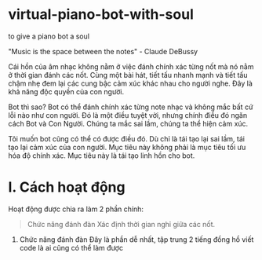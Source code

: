 # virtual-piano-bot-with-soul
to give a piano bot a soul

"Music is the space between the notes" - Claude DeBussy

Cái hồn của âm nhạc không nằm ở việc đánh chính xác từng nốt mà nó nằm ở thời gian đánh các nốt.
Cùng một bài hát, tiết tấu nhanh mạnh và tiết tấu chậm nhẹ đem lại các cung bậc cảm xúc khác nhau cho người nghe.
Đây là khả năng độc quyền của con người.

Bot thì sao?
Bot có thể đánh chính xác từng note nhạc và không mắc bất cứ lỗi nào như con người.
Đó là một điều tuyệt vời, nhưng chính điều đó ngăn cách Bot và Con Người. 
Chúng ta mắc sai lầm, chúng ta thể hiện cảm xúc.

Tôi muốn bot cũng có thể có được điều đó.
Dù chỉ là tái tạo lại sai lầm, tái tạo lại cảm xúc của con người.
Mục tiêu này không phải là mục tiêu tối ưu hóa độ chính xác.
Mục tiêu này là tái tạo linh hồn cho bot.

# I. Cách hoạt động
Hoạt động được chia ra làm 2 phần chính:
> Chức năng đánh đàn
> Xác định thời gian nghỉ giữa các nốt.

1. Chức năng đánh đàn
Đây là phần dễ nhất, tập trung 2 tiếng đồng hồ viết code là ai cũng có thể làm được
